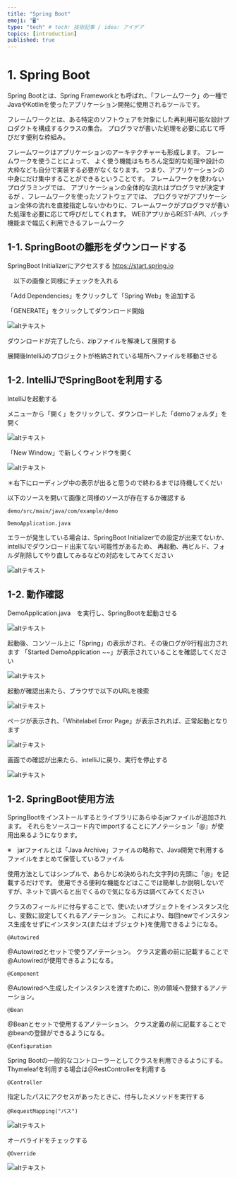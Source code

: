 ```yaml
---
title: "Spring Boot"
emoji: "🖥"
type: "tech" # tech: 技術記事 / idea: アイデア
topics: [introduction]
published: true
---
```


# 1. Spring Boot
Spring Bootとは、Spring Frameworkとも呼ばれ、「フレームワーク」の一種でJavaやKotlinを使ったアプリケーション開発に使用されるツールです。

フレームワークとは、ある特定のソフトウェアを対象にした再利用可能な設計プロダクトを構成するクラスの集合。
プログラマが書いた処理を必要に応じて呼びだす便利な枠組み。

フレームワークはアプリケーションのアーキテクチャーも形成します。
フレームワークを使うことによって、 よく使う機能はもちろん定型的な処理や設計の大枠なども自分で実装する必要がなくなります。 
つまり、アプリケーションの中身にだけ集中することができるということです。
フレームワークを使わないプログラミングでは、 アプリケーションの全体的な流れはプログラマが決定するが 、フレームワークを使ったソフトウェアでは、 プログラマがアプリケーション全体の流れを直接指定しないかわりに、フレームワークがプログラマが書いた処理を必要に応じて呼びだしてくれます。
WEBアプリからREST-API、バッチ機能まで幅広く利用できるフレームワーク


## 1-1. SpringBootの雛形をダウンロードする

  SpringBoot Initializerにアクセスする
  https://start.spring.io

　以下の画像と同様にチェックを入れる

「Add Dependencies」をクリックして「Spring Web」を追加する

「GENERATE」をクリックしてダウンロード開始

  ![altテキスト](/images/articles/30.png)

ダウンロードが完了したら、zipファイルを解凍して展開する

展開後IntelliJのプロジェクトが格納されている場所へファイルを移動させる

## 1-2. IntelliJでSpringBootを利用する

IntelliJを起動する

メニューから「開く」をクリックして、ダウンロードした「demoフォルダ」を開く

![altテキスト](/images/articles/31.png)

「New Window」で新しくウィンドウを開く

![altテキスト](/images/articles/32.png)

＊右下にローディング中の表示が出ると思うので終わるまでは待機してくだい

以下のソースを開いて画像と同様のソースが存在するか確認する
```
demo/src/main/java/com/example/demo

DemoApplication.java
```

エラーが発生している場合は、SpringBoot Initializerでの設定が出来てないか、intelliJでダウンロード出来てない可能性があるため、 再起動、再ビルド、フォルダ削除してやり直してみるなどの対応をしてみてください

![altテキスト](/images/articles/33.png)

## 1-2. 動作確認

DemoApplication.java　を実行し、SpringBootを起動させる

![altテキスト](/images/articles/34.png)

起動後、コンソール上に「Spring」の表示がされ、その後ログが9行程出力されます
「Started DemoApplication ~~」が表示されていることを確認してください

![altテキスト](/images/articles/35.png)

起動が確認出来たら、ブラウザで以下のURLを検索

![altテキスト](/images/articles/36.png)

ページが表示され、「Whitelabel Error Page」が表示されれば、正常起動となります

![altテキスト](/images/articles/37.png)

画面での確認が出来たら、intelliJに戻り、実行を停止する

![altテキスト](/images/articles/38.png)

## 1-2. SpringBoot使用方法

SpringBootをインストールするとライブラリにあらゆるjarファイルが追加されます。
それらをソースコード内でimportすることにアノテーション「@」が使用出来るようになります。

※　jarファイルとは「Java Archive」ファイルの略称で、Java開発で利用するファイルをまとめて保管しているファイル

使用方法としてはシンプルで、あらかじめ決められた文字列の先頭に「@」を記載するだけです。
使用できる便利な機能などはここでは簡単しか説明しないですが、ネットで調べると出でくるので気になる方は調べてみてください


クラスのフィールドに付与することで、使いたいオブジェクトをインスタンス化し、変数に設定してくれるアノテーション。
これにより、毎回newでインスタンス生成をせずにインスタンス(またはオブジェクト)を使用できるようになる。
```
@Autowired
```

@Autowiredとセットで使うアノテーション。
クラス定義の前に記載することで@Autowiredが使用できるようになる。
```
@Component
```

@Autowiredへ生成したインスタンスを渡すために、別の領域へ登録するアノテーション。
```
@Bean
```

@Beanとセットで使用するアノテーション。
クラス定義の前に記載することで@beanの登録ができるようになる。
```
@Configuration

```

Spring Bootの一般的なコントローラーとしてクラスを利用できるようにする。Thymeleafを利用する場合は＠RestControllerを利用する
```
@Controller
```

指定したパスにアクセスがあったときに、付与したメソッドを実行する
```
@RequestMapping("パス")
```

![altテキスト](/images/articles/46.png)

オーバライドをチェックする
```
@Override
```

![altテキスト](/images/articles/47.png)
